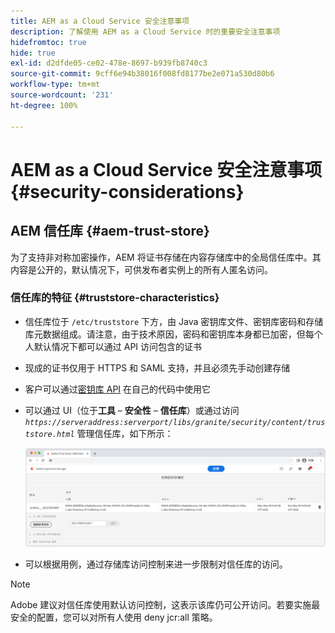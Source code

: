 ```yaml
---
title: AEM as a Cloud Service 安全注意事项
description: 了解使用 AEM as a Cloud Service 时的重要安全注意事项
hidefromtoc: true
hide: true
exl-id: d2dfde05-ce02-478e-8697-b939fb8740c3
source-git-commit: 9cff6e94b38016f008fd8177be2e071a530d80b6
workflow-type: tm+mt
source-wordcount: '231'
ht-degree: 100%

---
```


# AEM as a Cloud Service 安全注意事项 {#security-considerations}

## AEM 信任库 {#aem-trust-store}

为了支持非对称加密操作，AEM 将证书存储在内容存储库中的全局信任库中。其内容是公开的，默认情况下，可供发布者实例上的所有人匿名访问。

### 信任库的特征 {#truststore-characteristics}

* 信任库位于 `/etc/truststore` 下方，由 Java 密钥库文件、密钥库密码和存储库元数据组成。请注意，由于技术原因，密码和密钥库本身都已加密，但每个人默认情况下都可以通过 API 访问包含的证书
* 现成的证书仅用于 HTTPS 和 SAML 支持，并且必须先手动创建存储
* 客户可以通过[密钥库 API](https://developer.adobe.com/experience-manager/reference-materials/6-5/javadoc/com/adobe/granite/keystore/KeyStoreService.html#getTrustStore-org.apache.sling.api.resource.ResourceResolver-) 在自己的代码中使用它
* 可以通过 UI（位于&#x200B;**工具** – **安全性** – **信任库**）或通过访问 *`https://serveraddress:serverport/libs/granite/security/content/truststore.html`* 管理信任库，如下所示：

   ![信任库管理](/help/security/assets/global-trust-store-modified.png)

* 可以根据用例，通过存储库访问控制来进一步限制对信任库的访问。

>[!NOTE]
>
>Adobe 建议对信任库使用默认访问控制，这表示该库仍可公开访问。若要实施最安全的配置，您可以对所有人使用 deny jcr:all 策略。

<!--
Commenting out section for now as requested by Lars

## Anonymous Permission Hardening Package {#anonymous-permission-hardening-package}

For more information on the Anonymous Hardening Package, please see the [Security Checklist](https://experienceleague.adobe.com/docs/experience-manager-65/administering/security/security-checklist.html#anonymous-permission-hardening-package).
-->
